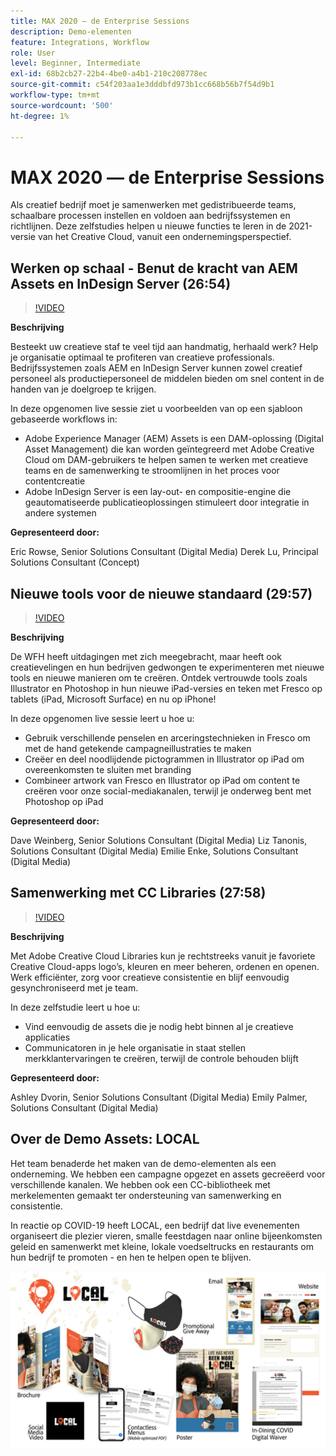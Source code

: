 ```yaml
---
title: MAX 2020 — de Enterprise Sessions
description: Demo-elementen
feature: Integrations, Workflow
role: User
level: Beginner, Intermediate
exl-id: 68b2cb27-22b4-4be0-a4b1-210c208778ec
source-git-commit: c54f203aa1e3dddbfd973b1cc668b56b7f54d9b1
workflow-type: tm+mt
source-wordcount: '500'
ht-degree: 1%

---
```


# MAX 2020 — de Enterprise Sessions

Als creatief bedrijf moet je samenwerken met gedistribueerde teams, schaalbare processen instellen en voldoen aan bedrijfssystemen en richtlijnen. Deze zelfstudies helpen u nieuwe functies te leren in de 2021-versie van het Creative Cloud, vanuit een ondernemingsperspectief.

## Werken op schaal - Benut de kracht van AEM Assets en InDesign Server (26:54)

>[!VIDEO](https://video.tv.adobe.com/v/327112?hidetitle=true)

**Beschrijving**

Besteekt uw creatieve staf te veel tijd aan handmatig, herhaald werk? Help je organisatie optimaal te profiteren van creatieve professionals. Bedrijfssystemen zoals AEM en InDesign Server kunnen zowel creatief personeel als productiepersoneel de middelen bieden om snel content in de handen van je doelgroep te krijgen.

In deze opgenomen live sessie ziet u voorbeelden van op een sjabloon gebaseerde workflows in:
* Adobe Experience Manager (AEM) Assets is een DAM-oplossing (Digital Asset Management) die kan worden geïntegreerd met Adobe Creative Cloud om DAM-gebruikers te helpen samen te werken met creatieve teams en de samenwerking te stroomlijnen in het proces voor contentcreatie
* Adobe InDesign Server is een lay-out- en compositie-engine die geautomatiseerde publicatieoplossingen stimuleert door integratie in andere systemen

**Gepresenteerd door:**

Eric Rowse, Senior Solutions Consultant (Digital Media) Derek Lu, Principal Solutions Consultant (Concept)

## Nieuwe tools voor de nieuwe standaard (29:57)

>[!VIDEO](https://video.tv.adobe.com/v/328232?hidetitle=true)

**Beschrijving**

De WFH heeft uitdagingen met zich meegebracht, maar heeft ook creatievelingen en hun bedrijven gedwongen te experimenteren met nieuwe tools en nieuwe manieren om te creëren. Ontdek vertrouwde tools zoals Illustrator en Photoshop in hun nieuwe iPad-versies en teken met Fresco op tablets (iPad, Microsoft Surface) en nu op iPhone!

In deze opgenomen live sessie leert u hoe u:
* Gebruik verschillende penselen en arceringstechnieken in Fresco om met de hand getekende campagneillustraties te maken
* Creëer en deel noodlijdende pictogrammen in Illustrator op iPad om overeenkomsten te sluiten met branding
* Combineer artwork van Fresco en Illustrator op iPad om content te creëren voor onze social-mediakanalen, terwijl je onderweg bent met Photoshop op iPad

**Gepresenteerd door:**

Dave Weinberg, Senior Solutions Consultant (Digital Media) Liz Tanonis, Solutions Consultant (Digital Media) Emilie Enke, Solutions Consultant (Digital Media)

## Samenwerking met CC Libraries (27:58)

>[!VIDEO](https://video.tv.adobe.com/v/328199?hidetitle=true)

**Beschrijving**

Met Adobe Creative Cloud Libraries kun je rechtstreeks vanuit je favoriete Creative Cloud-apps logo’s, kleuren en meer beheren, ordenen en openen. Werk efficiënter, zorg voor creatieve consistentie en blijf eenvoudig gesynchroniseerd met je team.

In deze zelfstudie leert u hoe u:
* Vind eenvoudig de assets die je nodig hebt binnen al je creatieve applicaties
* Communicatoren in je hele organisatie in staat stellen merkklantervaringen te creëren, terwijl de controle behouden blijft

**Gepresenteerd door:**

Ashley Dvorin, Senior Solutions Consultant (Digital Media) Emily Palmer, Solutions Consultant (Digital Media)

## Over de Demo Assets: LOCAL

Het team benaderde het maken van de demo-elementen als een onderneming. We hebben een campagne opgezet en assets gecreëerd voor verschillende kanalen. We hebben ook een CC-bibliotheek met merkelementen gemaakt ter ondersteuning van samenwerking en consistentie.

In reactie op COVID-19 heeft LOCAL, een bedrijf dat live evenementen organiseert die plezier vieren, smalle feestdagen naar online bijeenkomsten geleid en samenwerkt met kleine, lokale voedseltrucks en restaurants om hun bedrijf te promoten - en hen te helpen open te blijven.

![LOKALE demo-elementen](../assets/demo_local_assets-WIP-v1.jpg)
